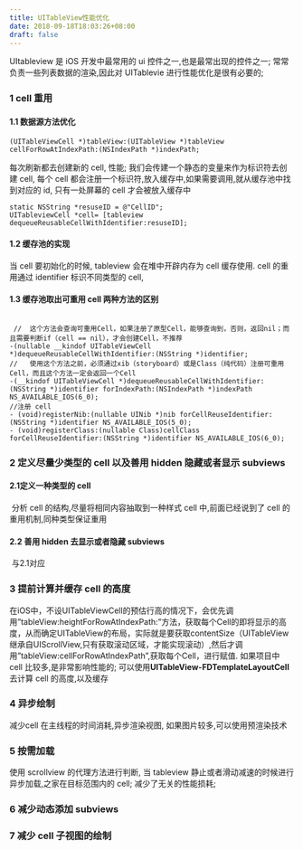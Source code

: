 ```yaml
---
title: UITableView性能优化
date: 2018-09-18T18:03:26+08:00 
draft: false
---
```


UItableview 是 iOS 开发中最常用的 ui 控件之一,也是最常出现的控件之一; 常常负责一些列表数据的渲染,因此对 UITablevie 进行性能优化是很有必要的;

### 1 cell 重用

#### 1.1 数据源方法优化

```text
(UITableViewCell *)tableView:(UITableView *)tableView cellForRowAtIndexPath:(NSIndexPath *)indexPath;
```

每次刷新都去创建新的 cell, 性能; 我们会传建一个静态的变量来作为标识符去创建 cell, 每个 cell 都会注册一个标识符,放入缓存中,如果需要调用,就从缓存池中找到对应的 id, 只有一处屏幕的 cell 才会被放入缓存中

```objectice-c
static NSString *resuseID = @"CellID";
UITableviewCell *cell= [tableview dequeueReusableCellWithIdentifier:resuseID];
```

#### 1.2 缓存池的实现

当 cell 要初始化的时候, tableview 会在堆中开辟内存为 cell 缓存使用. cell 的重用通过 identifier 标识不同类型的 cell,

#### 1.3 缓存池取出可重用 cell 两种方法的区别

```text

 //  这个方法会查询可重用Cell，如果注册了原型Cell，能够查询到，否则，返回nil；而且需要判断if（cell == nil），才会创建Cell，不推荐
-(nullable __kindof UITableViewCell *)dequeueReusableCellWithIdentifier:(NSString *)identifier;
//   使用这个方法之前，必须通过xib（storyboard）或是Class（纯代码）注册可重用Cell，而且这个方法一定会返回一个Cell
-(__kindof UITableViewCell *)dequeueReusableCellWithIdentifier:(NSString *)identifier forIndexPath:(NSIndexPath *)indexPath NS_AVAILABLE_IOS(6_0);
//注册 cell
- (void)registerNib:(nullable UINib *)nib forCellReuseIdentifier:(NSString *)identifier NS_AVAILABLE_IOS(5_0);
- (void)registerClass:(nullable Class)cellClass forCellReuseIdentifier:(NSString *)identifier NS_AVAILABLE_IOS(6_0);
```

### 2 定义尽量少类型的 cell 以及善用 hidden 隐藏或者显示 subviews

#### 2.1定义一种类型的 cell

​ 分析 cell 的结构,尽量将相同内容抽取到一种样式 cell 中,前面已经说到了 cell 的重用机制,同种类型保证重用

#### 2.2 善用 hidden 去显示或者隐藏 subviews

​ 与2.1对应

### 3 提前计算并缓存 cell 的高度

在iOS中，不设UITableViewCell的预估行高的情况下，会优先调用”tableView:heightForRowAtIndexPath:”方法，获取每个Cell的即将显示的高度，从而确定UITableView的布局，实际就是要获取contentSize（UITableView继承自UIScrollView,只有获取滚动区域，才能实现滚动）,然后才调用”tableView:cellForRowAtIndexPath”,获取每个Cell，进行赋值. 如果项目中 cell 比较多,是非常影响性能的; 可以使用**UITableView-FDTemplateLayoutCell** 去计算 cell 的高度,以及缓存

### 4 异步绘制

减少cell 在主线程的时间消耗,异步渲染视图, 如果图片较多,可以使用预渲染技术

### 5 按需加载

使用 scrollview 的代理方法进行判断, 当 tableview 静止或者滑动减速的时候进行异步加载,之家在目标范围内的 cell; 减少了无关的性能损耗;

### 6 减少动态添加 subviews

### 7 减少 cell 子视图的绘制
